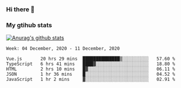 ### Hi there 👋

### My gtihub stats

[![Anurag's github stats](https://github-readme-stats.vercel.app/api?username=gaozhidong)](https://github.com/gaozhidong/github-readme-stats)

<!--START_SECTION:waka-->
```text
Week: 04 December, 2020 - 11 December, 2020

Vue.js       20 hrs 29 mins  ██████████████▒░░░░░░░░░░   57.60 % 
TypeScript   6 hrs 41 mins   ████▓░░░░░░░░░░░░░░░░░░░░   18.80 % 
HTML         2 hrs 10 mins   █▓░░░░░░░░░░░░░░░░░░░░░░░   06.11 % 
JSON         1 hr 36 mins    █░░░░░░░░░░░░░░░░░░░░░░░░   04.52 % 
JavaScript   1 hr 2 mins     ▓░░░░░░░░░░░░░░░░░░░░░░░░   02.91 % 
```
<!--END_SECTION:waka-->
